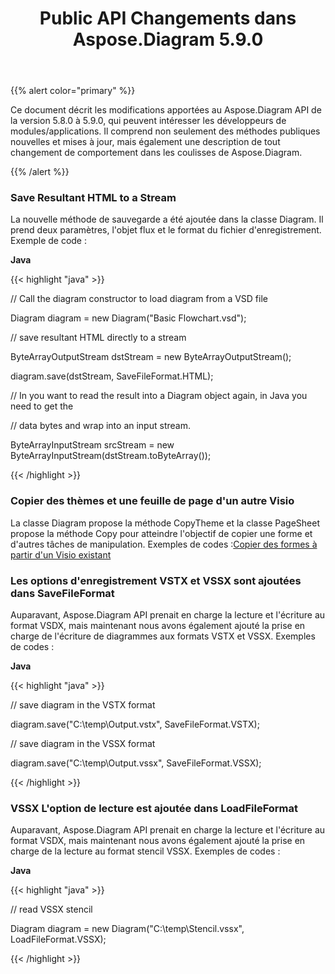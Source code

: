﻿---
title: Public API Changements dans Aspose.Diagram 5.9.0
type: docs
weight: 10
url: /fr/java/public-api-changes-in-aspose-diagram-5-9-0/
---
{{% alert color="primary" %}} 

Ce document décrit les modifications apportées au Aspose.Diagram API de la version 5.8.0 à 5.9.0, qui peuvent intéresser les développeurs de modules/applications. Il comprend non seulement des méthodes publiques nouvelles et mises à jour, mais également une description de tout changement de comportement dans les coulisses de Aspose.Diagram.

{{% /alert %}} 
### **Save Resultant HTML to a Stream**
La nouvelle méthode de sauvegarde a été ajoutée dans la classe Diagram. Il prend deux paramètres, l'objet flux et le format du fichier d'enregistrement.
Exemple de code :

**Java**

{{< highlight "java" >}}

 // Call the diagram constructor to load diagram from a VSD file

Diagram diagram = new Diagram("Basic Flowchart.vsd");

// save resultant HTML directly to a stream

ByteArrayOutputStream dstStream = new ByteArrayOutputStream();

diagram.save(dstStream, SaveFileFormat.HTML);

// In you want to read the result into a Diagram object again, in Java you need to get the

// data bytes and wrap into an input stream.

ByteArrayInputStream srcStream = new ByteArrayInputStream(dstStream.toByteArray());

{{< /highlight >}}
### **Copier des thèmes et une feuille de page d'un autre Visio**
La classe Diagram propose la méthode CopyTheme et la classe PageSheet propose la méthode Copy pour atteindre l'objectif de copier une forme et d'autres tâches de manipulation.
 Exemples de codes :[Copier des formes à partir d'un Visio existant](/diagram/fr/java/working-with-visio-shape-data/#copy-shapes-from-an-existing-visio)
### **Les options d'enregistrement VSTX et VSSX sont ajoutées dans SaveFileFormat**
Auparavant, Aspose.Diagram API prenait en charge la lecture et l'écriture au format VSDX, mais maintenant nous avons également ajouté la prise en charge de l'écriture de diagrammes aux formats VSTX et VSSX. Exemples de codes :

**Java**

{{< highlight "java" >}}

 // save diagram in the VSTX format

diagram.save("C:\\temp\\Output.vstx", SaveFileFormat.VSTX);

// save diagram in the VSSX format

diagram.save("C:\\temp\\Output.vssx", SaveFileFormat.VSSX);

{{< /highlight >}}
### **VSSX L'option de lecture est ajoutée dans LoadFileFormat**
Auparavant, Aspose.Diagram API prenait en charge la lecture et l'écriture au format VSDX, mais maintenant nous avons également ajouté la prise en charge de la lecture au format stencil VSSX. Exemples de codes :

**Java**

{{< highlight "java" >}}

 // read VSSX stencil

Diagram diagram = new Diagram("C:\\temp\\Stencil.vssx", LoadFileFormat.VSSX);

{{< /highlight >}}
